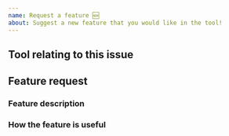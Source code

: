 ```yaml
---
name: Request a feature 🆕
about: Suggest a new feature that you would like in the tool!
---
```


<!-- Fill out the template. Don't write inside the arrows as they will be hidden
when you post your issue.

If you have a feature suggestion for the tool, read through the following steps:

1.  Fill out the template.
      This will help us understand what you're requesting and why you want us
      to add it.

2.  Keep it simple.
      Make sure it's easy to understand what you're requesting. A good way is
      to keep it to one request per GitHub issue, as we can then easily track
      feature requests.

3.  Check whether it has already been asked or added.
      You can search the exiting GitHub issues to see if your feature has
      already been requested.

4.  Ask yourself: "Does this idea/feature belong as part of the tool?"
      Whilst we'd love to be able to add every feature that every user wants,
      we want to keep the site as small and as fast as possible by limiting how
      much code we have. Make sure the feature you are requesting is something
      that others will benefit from, not just you.

5.  Delete this line and all above lines before posting your issue! -->

## Tool relating to this issue
<!-- This will either be the DNS tool or the SPF explainer. -->

## Feature request

### Feature description
<!-- What feature are you suggesting? -->

### How the feature is useful
<!-- How is the feature useful to users of the tool? -->
